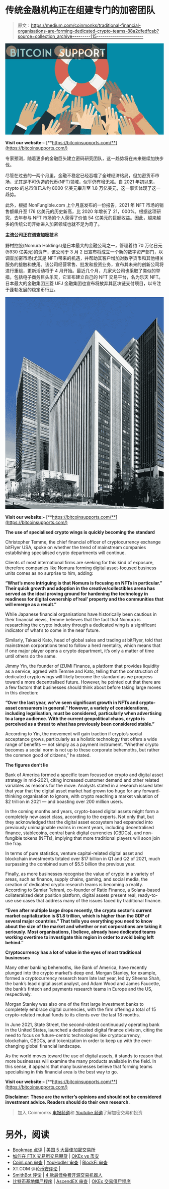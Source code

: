 # 传统金融机构正在组建专门的加密团队

> 原文：<https://medium.com/coinmonks/traditional-financial-organisations-are-forming-dedicated-crypto-teams-88a2dfedfcab?source=collection_archive---------115----------------------->

![](img/17d7f0cefdf8afb154b1156de8c8db98.png)

**Visit our website:-** [**https://bitcoinsupports.com/**](https://bitcoinsupports.com/)

专家预测，随着更多的金融巨头建立密码研究团队，这一趋势将在未来继续加快步伐。

尽管在过去的一两个月里，金融不稳定已经吞噬了全球经济格局，但加密货币市场，尤其是不可伪造的代币(NFT)领域，似乎仍有增无减。自 2021 年初以来，crypto 的总市值已从约 8000 亿美元攀升至 1.8 万亿美元，这一事实体现了这一趋势。

此外，根据 NonFungible.com 上个月底发布的一份报告，2021 年 NFT 市场的销售额飙升至 176 亿美元的历史新高，比 2020 年增长了 21，000%。根据这项研究，去年参与 NFT 市场的个人获得了价值 54 亿美元的巨额收益。因此，越来越多的传统公司开始进入加密领域也就不足为奇了。

**主流公司正在调查加密技术**

野村控股(Nomura Holdings)是日本最大的金融公司之一，管理着约 70 万亿日元(5930 亿美元)的资产，该公司于 3 月 2 日宣布将成立一个新的数字资产部门，以调查加密市场(尤其是 NFT)带来的机遇，并帮助其客户增加对数字货币和其他相关服务的接触和使用。该公司经营零售、批发和投资业务，宣布其未来的创新公司将进行重组，更新活动将于 4 月开始。最近几个月，几家大公司也采取了类似的举措，包括电子商务巨头乐天，它宣布建立自己的 NFT 交易平台，名为乐天 NFT。日本最大的金融集团三菱 UFJ 金融集团也宣布将放弃其区块链支付项目，以专注于蓬勃发展的稳定币行业。

![](img/1b44853d99dc5af9c58292fb13cc692b.png)

**Visit our website:-** [**https://bitcoinsupports.com/**](https://bitcoinsupports.com/)

**The use of specialised crypto wings is quickly becoming the standard**

Christopher Temme, the chief financial officer of cryptocurrency exchange bitFlyer USA, spoke on whether the trend of mainstream companies establishing specialised crypto departments will continue.

Clients of most international firms are seeking for this kind of exposure, therefore companies like Nomura forming digital asset-focused business units comes as no surprise to him, adding:

**“What’s more intriguing is that Nomura is focusing on NFTs in particular.” Their quick growth and adoption in the creative/collectibles arena has served as the ideal proving ground for hardening the technology in readiness for digital ownership of’real’ property and the communities that will emerge as a result.”**

While Japanese financial organisations have historically been cautious in their financial views, Temme believes that the fact that Nomura is researching the crypto industry through a dedicated wing is a significant indicator of what’s to come in the near future.

Similarly, Takaaki Kato, head of global sales and trading at bitFlyer, told that mainstream corporations tend to follow a herd mentality, which means that if one major player opens a crypto department, it’s only a matter of time until others do the same.

Jimmy Yin, the founder of iZUMi Finance, a platform that provides liquidity as a service, agreed with Temme and Kato, telling that the construction of dedicated crypto wings will likely become the standard as we progress toward a more decentralised future. However, he pointed out that there are a few factors that businesses should think about before taking large moves in this direction:

**“Over the last year, we’ve seen significant growth in NFTs and crypto-asset consumers in general.” However, a variety of considerations, including legalisation, must be considered, particularly when advertising to a large audience. With the current geopolitical chaos, crypto is perceived as a threat to what has previously been considered stable.”**

According to Yin, the movement will gain traction if crypto’s social acceptance grows, particularly as a holistic technology that offers a wide range of benefits — not simply as a payment instrument. “Whether crypto becomes a social norm is not up to these corporate behemoths, but rather the common good of citizens,” he stated.

**The figures don’t lie**

Bank of America formed a specific team focused on crypto and digital asset strategy in mid-2021, citing increased customer demand and other related variables as reasons for the move. Analysts stated in a research issued later that year that the digital asset market had grown too huge for any forward-thinking organisation to ignore, with crypto reaching a market valuation of $2 trillion in 2021 — and boasting over 200 million users.

In the coming months and years, crypto-based digital assets might form a completely new asset class, according to the experts. Not only that, but they acknowledged that the digital asset ecosystem had expanded into previously unimaginable realms in recent years, including decentralised finance, stablecoins, central bank digital currencies (CBDCs), and non-fungible tokens (NFTs), implying that more traditional players will soon join the fray.

In terms of pure statistics, venture capital-related digital asset and blockchain investments totaled over $17 billion in Q1 and Q2 of 2021, much surpassing the combined sum of $5.5 billion the previous year.

Finally, as more businesses recognise the value of crypto in a variety of areas, such as finance, supply chains, gaming, and social media, the creation of dedicated crypto research teams is becoming a reality. According to Samiar Tehrani, co-founder of Ratio Finance, a Solana-based collateralized debt position platform, digital assets present real, ready-to-use use cases that address many of the issues faced by traditional finance.

**“Even after multiple large drops recently, the crypto sector’s current market capitalization is $1.8 trillion, which is higher than the GDP of several major countries.” That tells you everything you need to know about the size of the market and whether or not corporations are taking it seriously. Most organisations, I believe, already have dedicated teams working overtime to investigate this region in order to avoid being left behind.”**

**Cryptocurrency has a lot of value in the eyes of most traditional businesses**

Many other banking behemoths, like Bank of America, have recently plunged into the crypto market’s deep end. Morgan Stanley, for example, formed a cryptocurrency research team late last year, led by Sheena Shah, the bank’s lead digital asset analyst, and Adam Wood and James Faucette, the bank’s fintech and payments research teams in Europe and the US, respectively.

Morgan Stanley was also one of the first large investment banks to completely embrace digital currencies, with the firm offering a total of 15 crypto-related mutual funds to its clients over the last 18 months.

In June 2021, State Street, the second-oldest continuously operating bank in the United States, launched a dedicated digital finance division, citing the need to focus on future-centric technologies like cryptocurrency, blockchain, CBDCs, and tokenization in order to keep up with the ever-changing global financial landscape.

As the world moves toward the use of digital assets, it stands to reason that more businesses will examine the many products available in the field. In this sense, it appears that many businesses believe that forming teams specialising in this financial area is the best way to go.

**Visit our website:-** [**https://bitcoinsupports.com/**](https://bitcoinsupports.com/)

**Disclaimer: These are the writer’s opinions and should not be considered investment advice. Readers should do their own research.**

> 加入 Coinmonks [电报频道](https://t.me/coincodecap)和 [Youtube 频道](https://www.youtube.com/c/coinmonks/videos)了解加密交易和投资

# 另外，阅读

*   [Bookmap 点评](https://coincodecap.com/bookmap-review-2021-best-trading-software) | [美国 5 大最佳加密交易所](https://coincodecap.com/crypto-exchange-usa)
*   [如何在 FTX 交易所交易期货](https://coincodecap.com/ftx-futures-trading) | [OKEx vs 币安](https://coincodecap.com/okex-vs-binance)
*   [CoinLoan 审查](https://coincodecap.com/coinloan-review) | [YouHodler 审查](/coinmonks/youhodler-4-easy-ways-to-make-money-98969b9689f2) | [BlockFi 审查](https://coincodecap.com/blockfi-review)
*   XT.COM 评论[币安评论](https://coincodecap.com/profittradingapp-for-binance) |
*   [SmithBot 评论](https://coincodecap.com/smithbot-review) | [4 款最佳免费开源交易机器人](https://coincodecap.com/free-open-source-trading-bots)
*   [比特币基地僵尸程序](/coinmonks/coinbase-bots-ac6359e897f3) | [AscendEX 审查](/coinmonks/ascendex-review-53e829cf75fa) | [OKEx 交易僵尸程序](/coinmonks/okex-trading-bots-234920f61e60)